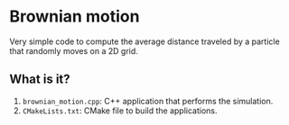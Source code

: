 # Brownian motion

Very simple code to compute the average distance
traveled by a particle that randomly moves on a 2D
grid.


## What is it?

1. `brownian_motion.cpp`: C++ application that performs
   the simulation.
1. `CMakeLists.txt`: CMake file to build the applications.
